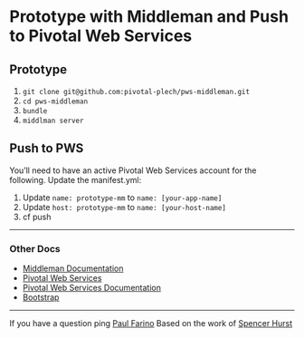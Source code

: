# Prototype with Middleman and Push to Pivotal Web Services

## Prototype
1. `git clone git@github.com:pivotal-plech/pws-middleman.git`
2. `cd pws-middleman`
3. `bundle`
4. `middlman server`

## Push to PWS
You’ll need to have an active Pivotal Web Services account for the following. Update the manifest.yml:

1. Update `name: prototype-mm` to `name: [your-app-name]`
2. Update `host: prototype-mm` to `name: [your-host-name]`
3. cf push


---

### Other Docs
- [Middleman Documentation](https://middlemanapp.com/basics/install/)
- [Pivotal Web Services](http://run.pivotal.io/)
- [Pivotal Web Services Documentation](http://docs.run.pivotal.io/)
- [Bootstrap](http://getbootstrap.com/)

----------------
If you have a question ping [Paul Farino](mailto:paul.farino1@gmail.com)
Based on the work of [Spencer Hurst](https://github.com/spencerhurst)
